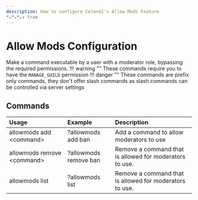 ```yaml
---
description: How to configure Celendi's Allow Mods Feature
ᴴₒᴴₒᴴₒ: true
---
```

# Allow Mods Configuration

Make a command executable by a user with a moderator role, bypassing the required permissions.
!!! warning ""
    These commands require you to have the `MANAGE_GUILD` permission
!!! danger ""
    These commands are prefix only commands, they don't offer slash commands as slash commands can be controlled via server settings

## Commands

| Usage | Example | Description |
| :--- | :--- | :--- |
| allowmods add &lt;command&gt; | ?allowmods add ban | Add a command to allow moderators to use |
| allowmods remove &lt;command&gt; | ?allowmods remove ban | Remove a command that is allowed for moderators to use. |
| allowmods list | ?allowmods list | Remove a command that is allowed for moderators to use. |
